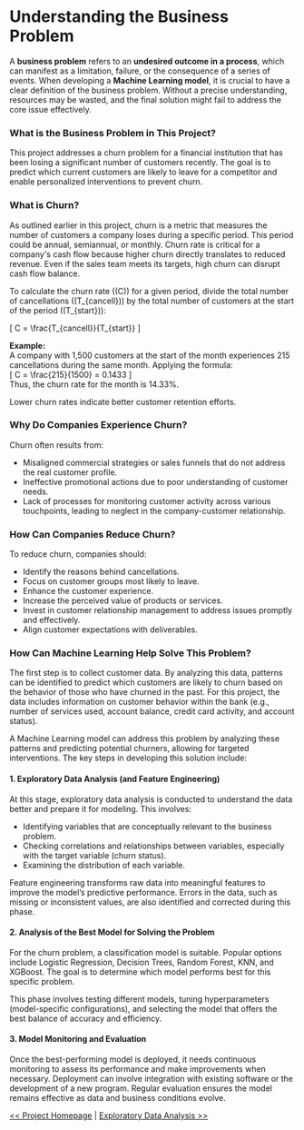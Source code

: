 
# Understanding the Business Problem  
A **business problem** refers to an **undesired outcome in a process**, which can manifest as a limitation, failure, or the consequence of a series of events. When developing a **Machine Learning model**, it is crucial to have a clear definition of the business problem. Without a precise understanding, resources may be wasted, and the final solution might fail to address the core issue effectively.  

### What is the Business Problem in This Project?  
This project addresses a churn problem for a financial institution that has been losing a significant number of customers recently. The goal is to predict which current customers are likely to leave for a competitor and enable personalized interventions to prevent churn.  

### What is Churn?  
As outlined earlier in this project, churn is a metric that measures the number of customers a company loses during a specific period. This period could be annual, semiannual, or monthly. Churn rate is critical for a company's cash flow because higher churn directly translates to reduced revenue. Even if the sales team meets its targets, high churn can disrupt cash flow balance.  

To calculate the churn rate (\(C\)) for a given period, divide the total number of cancellations (\(T_{cancell}\)) by the total number of customers at the start of the period (\(T_{start}\)):

\[
C = \frac{T_{cancell}}{T_{start}}
\]  

**Example:**  
A company with 1,500 customers at the start of the month experiences 215 cancellations during the same month. Applying the formula:  
\[
C = \frac{215}{1500} = 0.1433
\]  
Thus, the churn rate for the month is 14.33%.  

Lower churn rates indicate better customer retention efforts.  

### Why Do Companies Experience Churn?  
Churn often results from:  
- Misaligned commercial strategies or sales funnels that do not address the real customer profile.  
- Ineffective promotional actions due to poor understanding of customer needs.  
- Lack of processes for monitoring customer activity across various touchpoints, leading to neglect in the company-customer relationship.  

### How Can Companies Reduce Churn?  
To reduce churn, companies should:  
- Identify the reasons behind cancellations.  
- Focus on customer groups most likely to leave.  
- Enhance the customer experience.  
- Increase the perceived value of products or services.  
- Invest in customer relationship management to address issues promptly and effectively.  
- Align customer expectations with deliverables.  

### How Can Machine Learning Help Solve This Problem?  
The first step is to collect customer data. By analyzing this data, patterns can be identified to predict which customers are likely to churn based on the behavior of those who have churned in the past. For this project, the data includes information on customer behavior within the bank (e.g., number of services used, account balance, credit card activity, and account status).  

A Machine Learning model can address this problem by analyzing these patterns and predicting potential churners, allowing for targeted interventions. The key steps in developing this solution include:  

#### **1. Exploratory Data Analysis (and Feature Engineering)**  
At this stage, exploratory data analysis is conducted to understand the data better and prepare it for modeling. This involves:  
- Identifying variables that are conceptually relevant to the business problem.  
- Checking correlations and relationships between variables, especially with the target variable (churn status).  
- Examining the distribution of each variable.  

Feature engineering transforms raw data into meaningful features to improve the model’s predictive performance. Errors in the data, such as missing or inconsistent values, are also identified and corrected during this phase.  

#### **2. Analysis of the Best Model for Solving the Problem**  
For the churn problem, a classification model is suitable. Popular options include Logistic Regression, Decision Trees, Random Forest, KNN, and XGBoost. The goal is to determine which model performs best for this specific problem.  

This phase involves testing different models, tuning hyperparameters (model-specific configurations), and selecting the model that offers the best balance of accuracy and efficiency.

#### **3. Model Monitoring and Evaluation**  
Once the best-performing model is deployed, it needs continuous monitoring to assess its performance and make improvements when necessary. Deployment can involve integration with existing software or the development of a new program. Regular evaluation ensures the model remains effective as data and business conditions evolve.  

[<< Project Homepage](README.md) | [Exploratory Data Analysis >>](exploratory_analysis.ipynb)